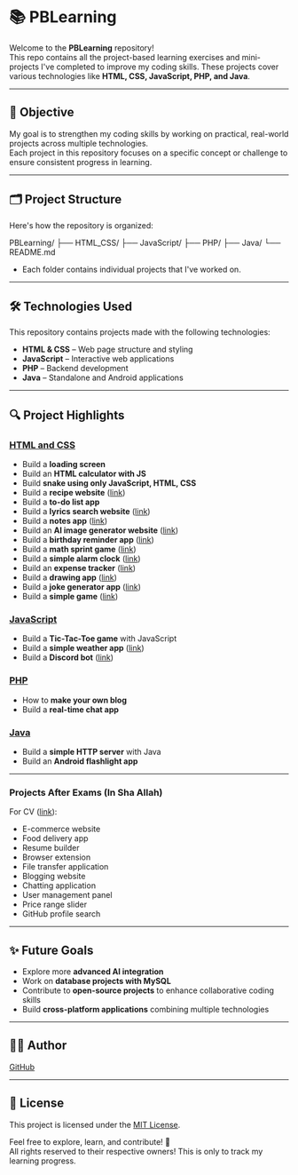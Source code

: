 # 📚 PBLearning

Welcome to the **PBLearning** repository!  
This repo contains all the project-based learning exercises and mini-projects I've completed to improve my coding skills. These projects cover various technologies like **HTML, CSS, JavaScript, PHP, and Java**.

---

## 🚀 Objective

My goal is to strengthen my coding skills by working on practical, real-world projects across multiple technologies.  
Each project in this repository focuses on a specific concept or challenge to ensure consistent progress in learning.

---

## 🗂️ Project Structure

Here's how the repository is organized:

PBLearning/
├── HTML_CSS/
├── JavaScript/
├── PHP/
├── Java/
└── README.md

- Each folder contains individual projects that I've worked on.

---

## 🛠️ Technologies Used

This repository contains projects made with the following technologies:

- **HTML & CSS** – Web page structure and styling  
- **JavaScript** – Interactive web applications  
- **PHP** – Backend development  
- **Java** – Standalone and Android applications  

---

## 🔍 Project Highlights

### [HTML and CSS](https://github.com/practical-tutorials/project-based-learning?tab=readme-ov-file#html-and-css)
- Build a **loading screen**  
- Build an **HTML calculator with JS**  
- Build **snake using only JavaScript, HTML, CSS**  
- Build a **recipe website** ([link](https://www.geeksforgeeks.org/design-a-recipe-app-in-html-css-javascript/?ref=ml_lbp))  
- Build a **to-do list app**  
- Build a **lyrics search website** ([link](https://www.geeksforgeeks.org/create-a-lyrics-search-app-in-html-css-javascript/?ref=ml_lbp))  
- Build a **notes app** ([link](https://www.geeksforgeeks.org/how-to-build-notes-app-using-html-css-javascript/?ref=ml_lbp))  
- Build an **AI image generator website** ([link](https://www.geeksforgeeks.org/build-an-ai-image-generator-website-in-html-css-and-javascript/?ref=ml_lbp))  
- Build a **birthday reminder app** ([link](https://www.geeksforgeeks.org/birthday-reminder-app-using-html-css-and-javascript/?ref=ml_lbp))  
- Build a **math sprint game** ([link](https://www.geeksforgeeks.org/create-a-math-sprint-game-in-html-css-javascript/?ref=ml_lbp))  
- Build a **simple alarm clock** ([link](https://www.geeksforgeeks.org/create-a-build-a-simple-alarm-clock-in-html-css-javascript/?ref=ml_lbp))  
- Build an **expense tracker** ([link](https://www.geeksforgeeks.org/build-an-expense-tracker-with-html-css-and-javascript/?ref=ml_lbp))  
- Build a **drawing app** ([link](https://www.geeksforgeeks.org/build-a-drawing-app-using-javascript/?ref=ml_lbp))  
- Build a **joke generator app** ([link](https://www.geeksforgeeks.org/design-joke-generator-app-in-html-css-javascript/?ref=ml_lbp))  
- Build a **simple game** ([link](https://www.geeksforgeeks.org/tap-the-geek-simple-html-css-and-javascript-game/?ref=ml_lbp))  

### [JavaScript](https://github.com/practical-tutorials/project-based-learning?tab=readme-ov-file#javascript)
- Build a **Tic-Tac-Toe game** with JavaScript  
- Build a **simple weather app** ([link](https://www.geeksforgeeks.org/create-a-weather-app-in-html-bootstrap-javascript/?ref=ml_lbp))  
- Build a **Discord bot** ([link](https://gist.github.com/tempestshift/3071a638a4bf7b340cc4723cc4bc7cc7))  

### [PHP](https://github.com/practical-tutorials/project-based-learning?tab=readme-ov-file#php)
- How to **make your own blog**  
- Build a **real-time chat app**  

### [Java](https://github.com/practical-tutorials/project-based-learning?tab=readme-ov-file#java)
- Build a **simple HTTP server** with Java  
- Build an **Android flashlight app**  

---

### Projects After Exams (In Sha Allah)  
For CV ([link](https://www.geeksforgeeks.org/top-javascript-projects-for-resume/?ref=ml_lbp)):  
- E-commerce website  
- Food delivery app  
- Resume builder  
- Browser extension  
- File transfer application  
- Blogging website  
- Chatting application  
- User management panel  
- Price range slider  
- GitHub profile search  


---

## ✨ Future Goals

- Explore more **advanced AI integration**  
- Work on **database projects with MySQL**  
- Contribute to **open-source projects** to enhance collaborative coding skills  
- Build **cross-platform applications** combining multiple technologies

---

## 👨‍💻 Author

[GitHub](https://github.com/muaazl)

---

## 📜 License

This project is licensed under the [MIT License](https://opensource.org/licenses/MIT).  

Feel free to explore, learn, and contribute! 🚀  
All rights reserved to their respective owners! This is only to track my learning progress.
